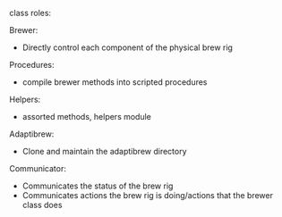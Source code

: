 class roles:

Brewer:
  - Directly control each component of the physical brew rig

Procedures:
  - compile brewer methods into scripted procedures

Helpers:
  - assorted methods, helpers module

Adaptibrew:
  - Clone and maintain the adaptibrew directory

Communicator:
  - Communicates the status of the brew rig
  - Communicates actions the brew rig is doing/actions that the brewer class does
